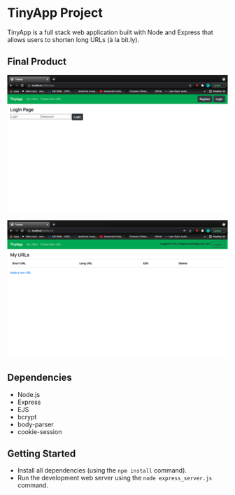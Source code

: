 # TinyApp Project

TinyApp is a full stack web application built with Node and Express that allows users to shorten long URLs (à la bit.ly).

## Final Product

!["screenshot Of Login Page"](https://github.com/jessonziegler/tinyapp/blob/master/docs/Screen%20Shot%20Of%20Login%20Page.png)

!["screenshot Of URLS Page"](https://github.com/jessonziegler/tinyapp/blob/master/docs/Screen%20Shot%202021-10-01%20at%209.13.49%20PM.png?raw=true)

## Dependencies

- Node.js
- Express
- EJS
- bcrypt
- body-parser
- cookie-session

## Getting Started

- Install all dependencies (using the `npm install` command).
- Run the development web server using the `node express_server.js` command.
